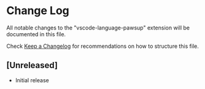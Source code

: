 # Change Log

All notable changes to the "vscode-language-pawsup" extension will be documented in this file.

Check [Keep a Changelog](http://keepachangelog.com/) for recommendations on how to structure this file.

## [Unreleased]

- Initial release